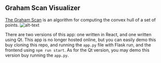 ## Graham Scan Visualizer
[The Graham Scan](https://mathweb.ucsd.edu/~ronspubs/72_10_convex_hull.pdf) is an algorithm for computing the convex hull of a set of points.
![alt-text](https://github.com/johnma02/Convex-hull-visualization/blob/master/pyqt-version/gscan.gif)

There are two versions of this app: one written in React, and one written using Qt.
This app is no longer hosted online, but you can easily demo this buy cloning this repo, and running the `app.py` file with Flask run, and the frontend using `npm run start`.
As for the Qt version, you may demo this version buy running the `app.py`.
